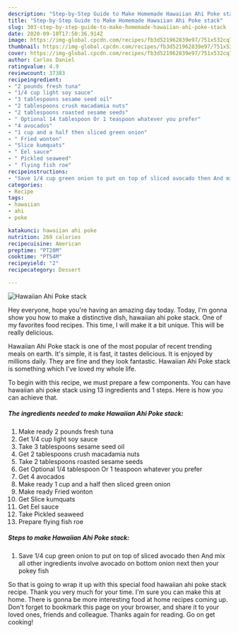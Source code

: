 ```yaml
---
description: "Step-by-Step Guide to Make Homemade Hawaiian Ahi Poke stack"
title: "Step-by-Step Guide to Make Homemade Hawaiian Ahi Poke stack"
slug: 303-step-by-step-guide-to-make-homemade-hawaiian-ahi-poke-stack
date: 2020-09-10T17:50:36.914Z
image: https://img-global.cpcdn.com/recipes/fb3d521962839e97/751x532cq70/hawaiian-ahi-poke-stack-recipe-main-photo.jpg
thumbnail: https://img-global.cpcdn.com/recipes/fb3d521962839e97/751x532cq70/hawaiian-ahi-poke-stack-recipe-main-photo.jpg
cover: https://img-global.cpcdn.com/recipes/fb3d521962839e97/751x532cq70/hawaiian-ahi-poke-stack-recipe-main-photo.jpg
author: Carlos Daniel
ratingvalue: 4.9
reviewcount: 37383
recipeingredient:
- "2 pounds fresh tuna"
- "1/4 cup light soy sauce"
- "3 tablespoons sesame seed oil"
- "2 tablespoons crush macadamia nuts"
- "2 tablespoons roasted sesame seeds"
- " Optional 14 tablespoon Or 1 teaspoon whatever you prefer"
- "4 avocados"
- "1 cup and a half then sliced green onion"
- " Fried wonton"
- "Slice kumquats"
- " Eel sauce"
- " Pickled seaweed"
- " flying fish roe"
recipeinstructions:
- "Save 1/4 cup green onion to put on top of sliced avocado then And mix all other ingredients involve avocado on bottom onion next then your pokey fish"
categories:
- Recipe
tags:
- hawaiian
- ahi
- poke

katakunci: hawaiian ahi poke 
nutrition: 269 calories
recipecuisine: American
preptime: "PT20M"
cooktime: "PT54M"
recipeyield: "2"
recipecategory: Dessert

---
```



![Hawaiian Ahi Poke stack](https://img-global.cpcdn.com/recipes/fb3d521962839e97/751x532cq70/hawaiian-ahi-poke-stack-recipe-main-photo.jpg)

Hey everyone, hope you're having an amazing day today. Today, I'm gonna show you how to make a distinctive dish, hawaiian ahi poke stack. One of my favorites food recipes. This time, I will make it a bit unique. This will be really delicious.

Hawaiian Ahi Poke stack is one of the most popular of recent trending meals on earth. It's simple, it is fast, it tastes delicious. It is enjoyed by millions daily. They are fine and they look fantastic. Hawaiian Ahi Poke stack is something which I've loved my whole life.




To begin with this recipe, we must prepare a few components. You can have hawaiian ahi poke stack using 13 ingredients and 1 steps. Here is how you can achieve that.

<!--inarticleads1-->

##### The ingredients needed to make Hawaiian Ahi Poke stack:

1. Make ready 2 pounds fresh tuna
1. Get 1/4 cup light soy sauce
1. Take 3 tablespoons sesame seed oil
1. Get 2 tablespoons crush macadamia nuts
1. Take 2 tablespoons roasted sesame seeds
1. Get  Optional 1/4 tablespoon Or 1 teaspoon whatever you prefer
1. Get 4 avocados
1. Make ready 1 cup and a half then sliced green onion
1. Make ready  Fried wonton
1. Get Slice kumquats
1. Get  Eel sauce
1. Take  Pickled seaweed
1. Prepare  flying fish roe




<!--inarticleads2-->

##### Steps to make Hawaiian Ahi Poke stack:

1. Save 1/4 cup green onion to put on top of sliced avocado then And mix all other ingredients involve avocado on bottom onion next then your pokey fish




So that is going to wrap it up with this special food hawaiian ahi poke stack recipe. Thank you very much for your time. I'm sure you can make this at home. There is gonna be more interesting food at home recipes coming up. Don't forget to bookmark this page on your browser, and share it to your loved ones, friends and colleague. Thanks again for reading. Go on get cooking!
